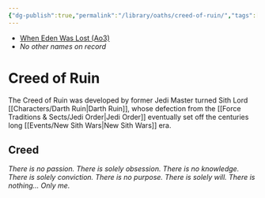 ```yaml
---
{"dg-publish":true,"permalink":"/library/oaths/creed-of-ruin/","tags":["oath"],"noteIcon":"saber1"}
---
```


- [When Eden Was Lost (Ao3)](https://archiveofourown.org/works/19334440)
- *No other names on record*
# Creed of Ruin
The Creed of Ruin was developed by former Jedi Master turned Sith Lord [[Characters/Darth Ruin\|Darth Ruin]], whose defection from the [[Force Traditions & Sects/Jedi Order\|Jedi Order]] eventually set off the centuries long [[Events/New Sith Wars\|New Sith Wars]] era. 
## Creed
*There is no passion. There is solely obsession.
There is no knowledge. There is solely conviction.
There is no purpose. There is solely will.
There is nothing...
Only me.*